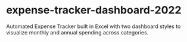 # expense-tracker-dashboard-2022
Automated Expense Tracker built in Excel with two dashboard styles to visualize monthly and annual spending across categories.
